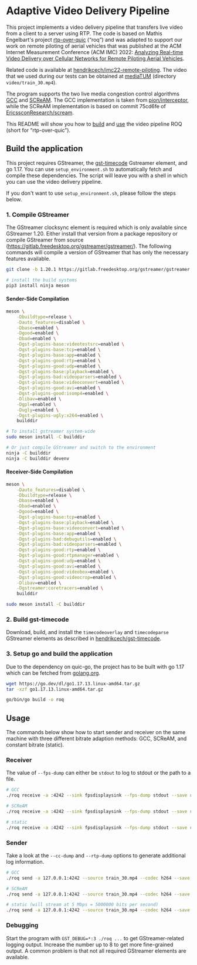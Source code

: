 # Adaptive Video Delivery Pipeline

This project implements a video delivery pipeline that transfers live video from a client to a server using RTP.
The code is based on Mathis Engelbart's project [rtp-over-quic](https://github.com/mengelbart/rtp-over-quic) (“roq”)
and was adapted to support our work on remote piloting of aerial vehicles that was published at the ACM Internet Measurement Conference (ACM IMC) 2022: [Analyzing Real-time Video Delivery over Cellular Networks for Remote Piloting Aerial Vehicles](https://doi.org/10.1145/3517745.3561465).

Related code is available at [hendrikcech/imc22-remote-piloting](https://github.com/hendrikcech/imc22-remote-piloting).
The video that we used during our tests can be obtained at [mediaTUM](https://mediatum.ub.tum.de/1687221) (directory `video/train_30.mp4`).

The program supports the two live media congestion control algorithms
[GCC](https://datatracker.ietf.org/doc/draft-ietf-rmcat-gcc/02/)
and
[SCReAM](https://datatracker.ietf.org/doc/html/rfc8298).
The GCC implementation is taken from [pion/interceptor](https://github.com/pion/interceptor), while the SCReAM implementation is based on commit 75cd6fe of [EricssconResearch/scream](https://github.com/EricssonResearch/scream/tree/75cd6fe9c935a55da21228fd882cfab397e29265).

This README will show you how to [build](#build-roq) and [use](#usage) the video pipeline ROQ (short for “rtp-over-quic”).

## Build the application
This project requires GStreamer, the [gst-timecode](https://github.com/hendrikcech/gst-timecode) Gstreamer element, and go 1.17.
You can use `setup_environment.sh` to automatically fetch and compile these dependencies.
The script will leave you with a shell in which you can use the video delivery pipeline.

If you don't want to use `setup_environment.sh`, please follow the steps below.

### 1. Compile GStreamer
The GStreamer clocksync element is required which is only available since GStreamer 1.20.
Either install that version from a package repository or compile GStreamer from source (https://gitlab.freedesktop.org/gstreamer/gstreamer/).
The following commands will compile a version of GStreamer that has only the necessary features available.

``` sh
git clone -b 1.20.1 https://gitlab.freedesktop.org/gstreamer/gstreamer.git

# install the build systems
pip3 install ninja meson

```

#### Sender-Side Compilation
``` sh
meson \
    -Dbuildtype=release \
    -Dauto_features=disabled \
    -Dbase=enabled \
    -Dgood=enabled \
    -Dbad=enabled \
    -Dgst-plugins-base:videotestsrc=enabled \
    -Dgst-plugins-base:tcp=enabled \
    -Dgst-plugins-base:app=enabled \
    -Dgst-plugins-good:rtp=enabled \
    -Dgst-plugins-good:udp=enabled \
    -Dgst-plugins-base:playback=enabled \
    -Dgst-plugins-bad:videoparsers=enabled \
    -Dgst-plugins-base:videoconvert=enabled \
    -Dgst-plugins-good:avi=enabled \
    -Dgst-plugins-good:isomp4=enabled \
    -Dlibav=enabled \
    -Dgpl=enabled \
    -Dugly=enabled \
    -Dgst-plugins-ugly:x264=enabled \
    builddir

# To install gstreamer system-wide
sudo meson install -C builddir

# Or just compile GStreamer and switch to the environment
ninja -C builddir
ninja -C builddir devenv
```

#### Receiver-Side Compilation
```sh
meson \
    -Dauto_features=disabled \
    -Dbuildtype=release \
    -Dbase=enabled \
    -Dbad=enabled \
    -Dgood=enabled \
    -Dgst-plugins-base:tcp=enabled \
    -Dgst-plugins-base:playback=enabled \
    -Dgst-plugins-base:videoconvert=enabled \
    -Dgst-plugins-base:app=enabled \
    -Dgst-plugins-bad:debugutils=enabled \
    -Dgst-plugins-bad:videoparsers=enabled \
    -Dgst-plugins-good:rtp=enabled \
    -Dgst-plugins-good:rtpmanager=enabled \
    -Dgst-plugins-good:udp=enabled \
    -Dgst-plugins-good:avi=enabled \
    -Dgst-plugins-good:videobox=enabled \
    -Dgst-plugins-good:videocrop=enabled \
    -Dlibav=enabled \
    -Dgstreamer:coretracers=enabled \
    builddir

sudo meson install -C builddir
```

### 2. Build gst-timecode
Download, build, and install the `timecodeoverlay` and `timecodeparse` GStreamer elements as described in [hendrikcech/gst-timecode](https://github.com/hendrikcech/gst-timecode).

### 3. Setup go and build the application
Due to the dependency on quic-go, the project has to be built with go 1.17 which can be fetched from [golang.org](https://go.dev/dl/#go1.17.13).

``` sh
wget https://go.dev/dl/go1.17.13.linux-amd64.tar.gz
tar -xzf go1.17.13.linux-amd64.tar.gz

go/bin/go build -o roq
```

## Usage
The commands below show how to start sender and receiver on the same machine with three different bitrate adaption methods: GCC, SCReAM, and constant bitrate (static).

### Receiver
The value of `--fps-dump` can either be `stdout` to log to stdout or the path to a file.
```sh
# GCC
./roq receive -a :4242 --sink fpsdisplaysink --fps-dump stdout --save rcvr.avi --transport udp --twcc

# SCReAM
./roq receive -a :4242 --sink fpsdisplaysink --fps-dump stdout --save rcvr.avi --transport udp --rfc8888

# static
./roq receive -a :4242 --sink fpsdisplaysink --fps-dump stdout --save rcvr.avi --transport udp
```

### Sender
Take a look at the `--cc-dump` and `--rtp-dump` options to generate additional log information.
```sh
# GCC
./roq send -a 127.0.0.1:4242 --source train_30.mp4 --codec h264 --save sndr.avi --transport udp --gcc

# SCReAM
./roq send -a 127.0.0.1:4242 --source train_30.mp4 --codec h264 --save sndr.avi --transport udp --scream

# static (will stream at 5 Mbps = 5000000 bits per second)
./roq send -a 127.0.0.1:4242 --source train_30.mp4 --codec h264 --save sndr.avi --transport udp --initial-bitrate 5000000
```

### Debugging
Start the program with `GST_DEBUG=*:3 ./roq ...` to get GStreamer-related logging output.
Increase the number up to 8 to get more fine-grained output.
A common problem is that not all required GStreamer elements are available.
